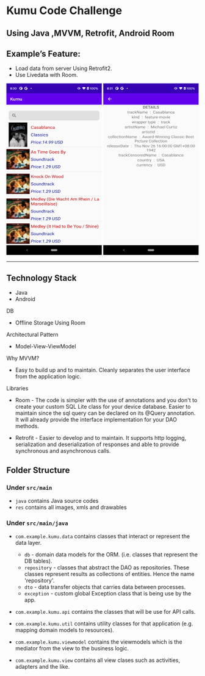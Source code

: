 # Kumu Code Challenge

## Using Java ,MVVM, Retrofit, Android Room

## Example’s Feature:
* Load data from server Using Retrofit2.
* Use Livedata with Room.

<img src="https://github.com/cicciolinamiranda/kumu_code_challenge/blob/master/device-2021-08-09-203059.png" height="450px" width="250px">
<img src="https://github.com/cicciolinamiranda/kumu_code_challenge/blob/master/device-2021-08-09-203116.png" height="450px" width="250px">

***
## Technology Stack
* Java
* Android

DB
* Offline Storage Using Room


Architectural Pattern
* Model-View-ViewModel

Why MVVM?
*  Easy to build up and to maintain. Cleanly separates the user interface from the application logic. 

Libraries
* Room - The code is simpler with the use of annotations and you don't to create your custom SQL Lite class for your device database. Easier to maintain since the sql query can be declared on its @Query annotation. It will already provide the interface implementation for your DAO methods.

* Retrofit - Easier to develop and to maintain. It supports http logging, serialization and deserialization of responses and able to provide synchronous and asynchronous calls.

## Folder Structure
### Under `src/main`
* `java` contains Java source codes
* `res` contains all images, xmls and drawables

### Under `src/main/java`

* `com.example.kumu.data` contains classes that interact or represent the data layer.
    * `db` - domain data models for the ORM. (i.e. classes that represent the DB tables).
    * `repository` - classes that abstract the DAO as repositories. These classes represent results as collections of entities. Hence the name 'repository'.
    * `dto` - data transfer objects that carries data between processes.
    * `exception` - custom global Exception class that is being use by the app.

* `com.example.kumu.api` contains the classes that will be use for API calls.

* `com.example.kumu.util` contains utility classes for that application (e.g. mapping domain models to resources).

* `com.example.kumu.viewmodel` contains the viewmodels which is the mediator from the view to the business logic.

* `com.example.kumu.view` contains all view clases such as activities, adapters and the like.


